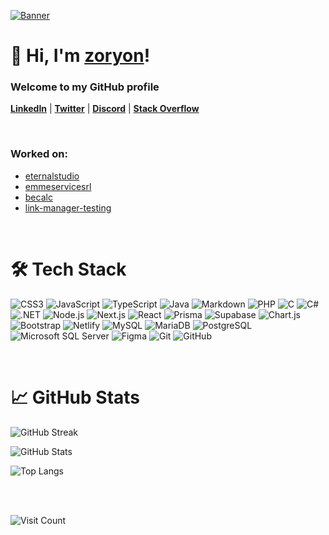 <!-- Banner -->
[![Banner](./video/banner.webp)](#)

<!-- Welcome Message -->
# 📌 Hi, I'm [zoryon](https://zoryon.vercel.app/)!
### Welcome to my GitHub profile

<!-- Link Tree -->
**[LinkedIn](https://www.linkedin.com/in/gioele-spata-247396316)** |
**[Twitter](https://x.com/zoryon_)** |
**[Discord](https://discord.com/users/395998077552427019)** |
**[Stack Overflow](https://stackoverflow.com/users/20523865/zoryon)**

<br/>

### Worked on:
- [eternalstudio](https://eternalstudio.it)
- [emmeservicesrl](https://emmeservicesrl.org)
- [becalc](https://becalc.vercel.app)
- [link-manager-testing](https://link-manager-testing.vercel.app)

<br/>

<!-- Tech Stack -->
# 🛠 Tech Stack

![CSS3](https://img.shields.io/badge/css3-%231572B6.svg?style=for-the-badge&logo=css3&logoColor=white)
![JavaScript](https://img.shields.io/badge/javascript-%23323330.svg?style=for-the-badge&logo=javascript&logoColor=%23F7DF1E)
![TypeScript](https://img.shields.io/badge/typescript-%23007ACC.svg?style=for-the-badge&logo=typescript&logoColor=white)
![Java](https://img.shields.io/badge/java-%23ED8B00.svg?style=for-the-badge&logo=openjdk&logoColor=white)
![Markdown](https://img.shields.io/badge/markdown-%23000000.svg?style=for-the-badge&logo=markdown&logoColor=white)
![PHP](https://img.shields.io/badge/php-%23777BB4.svg?style=for-the-badge&logo=php&logoColor=white)
![C](https://img.shields.io/badge/c-%2300599C.svg?style=for-the-badge&logo=c&logoColor=white)
![C#](https://img.shields.io/badge/c%23-%23239120.svg?style=for-the-badge&logo=csharp&logoColor=white)
![.NET](https://img.shields.io/badge/.NET-5C2D91?style=for-the-badge&logo=.net&logoColor=white)
![Node.js](https://img.shields.io/badge/node.js-6DA55F?style=for-the-badge&logo=node.js&logoColor=white)
![Next.js](https://img.shields.io/badge/Next-black?style=for-the-badge&logo=next.js&logoColor=white)
![React](https://img.shields.io/badge/react-%2320232a.svg?style=for-the-badge&logo=react&logoColor=%2361DAFB)
![Prisma](https://img.shields.io/badge/Prisma-3982CE?style=for-the-badge&logo=Prisma&logoColor=white)
![Supabase](https://img.shields.io/badge/Supabase-3ECF8E?style=for-the-badge&logo=supabase&logoColor=white)
![Chart.js](https://img.shields.io/badge/chart.js-F5788D.svg?style=for-the-badge&logo=chart.js&logoColor=white)
![Bootstrap](https://img.shields.io/badge/bootstrap-%238511FA.svg?style=for-the-badge&logo=bootstrap&logoColor=white)
![Netlify](https://img.shields.io/badge/netlify-%23000000.svg?style=for-the-badge&logo=netlify&logoColor=#00C7B7)
![MySQL](https://img.shields.io/badge/mysql-4479A1.svg?style=for-the-badge&logo=mysql&logoColor=white)
![MariaDB](https://img.shields.io/badge/MariaDB-003545?style=for-the-badge&logo=mariadb&logoColor=white)
![PostgreSQL](https://img.shields.io/badge/postgres-%23316192.svg?style=for-the-badge&logo=postgresql&logoColor=white)
![Microsoft SQL Server](https://img.shields.io/badge/Microsoft%20SQL%20Server-CC2927?style=for-the-badge&logo=microsoft%20sql%20server&logoColor=white)
![Figma](https://img.shields.io/badge/figma-%23F24E1E.svg?style=for-the-badge&logo=figma&logoColor=white)
![Git](https://img.shields.io/badge/git-%23F05033.svg?style=for-the-badge&logo=git&logoColor=white)
![GitHub](https://img.shields.io/badge/github-%23121011.svg?style=for-the-badge&logo=github&logoColor=white)

<br/>

<!-- GitHub Stats -->
# 📈 GitHub Stats

![GitHub Streak](https://github-readme-streak-stats.herokuapp.com/?user=zoryon&theme=dark&hide_border=false)

![GitHub Stats](https://github-readme-stats.vercel.app/api?username=zoryon&theme=dark&hide_border=false&include_all_commits=false&count_private=false)

![Top Langs](https://github-readme-stats.vercel.app/api/top-langs/?username=zoryon&theme=dark&hide_border=false&include_all_commits=false&count_private=false&layout=compact)

<br/>
<br/>

![Visit Count](https://visitcount.itsvg.in/api?id=zoryon&icon=2&color=0)
